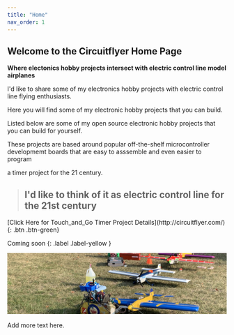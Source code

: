 ```yaml
---
title: "Home"
nav_order: 1
---
```


## Welcome to the Circuitflyer Home Page

**Where electonics hobby projects intersect with electric control line model airplanes**

I'd like to share some of my electronics hobby projects with electric control line flying enthusiasts.

Here you will find some of my electronic hobby projects that you can build.

Listed below are some of my open source electronic hobby projects that you can build for yourself.

These projects are based around popular off-the-shelf microcontroller developmemt boards that are easy to asssemble and even easier to program

a timer project for the 21 century.

> ## I'd like to think of it as **electric control line for the 21st century**



 <span class="fs-7">
[Click Here for Touch_and_Go Timer Project Details](http://circuitflyer.com/){: .btn .btn-green}
</span>

Coming soon
{: .label .label-yellow }


![](/assets/images/2276.jpeg)

Add more text here.
